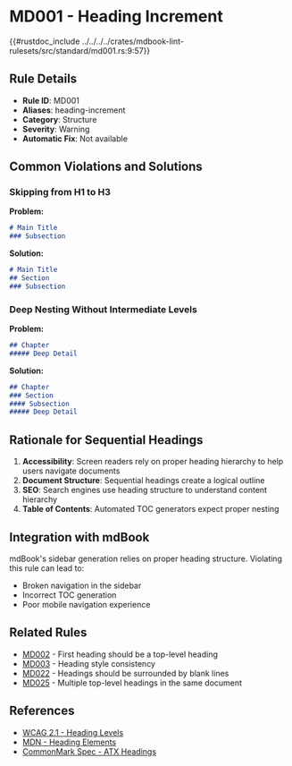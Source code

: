 # MD001 - Heading Increment

{{#rustdoc_include ../../../../crates/mdbook-lint-rulesets/src/standard/md001.rs:9:57}}

## Rule Details

- **Rule ID**: MD001
- **Aliases**: heading-increment
- **Category**: Structure
- **Severity**: Warning
- **Automatic Fix**: Not available

## Common Violations and Solutions

### Skipping from H1 to H3

**Problem:**
```markdown
# Main Title
### Subsection
```

**Solution:**
```markdown
# Main Title
## Section
### Subsection
```

### Deep Nesting Without Intermediate Levels

**Problem:**
```markdown
## Chapter
##### Deep Detail
```

**Solution:**
```markdown
## Chapter
### Section
#### Subsection
##### Deep Detail
```

## Rationale for Sequential Headings

1. **Accessibility**: Screen readers rely on proper heading hierarchy to help users navigate documents
2. **Document Structure**: Sequential headings create a logical outline
3. **SEO**: Search engines use heading structure to understand content hierarchy
4. **Table of Contents**: Automated TOC generators expect proper nesting

## Integration with mdBook

mdBook's sidebar generation relies on proper heading structure. Violating this rule can lead to:
- Broken navigation in the sidebar
- Incorrect TOC generation
- Poor mobile navigation experience

## Related Rules

- [MD002](./md002.md) - First heading should be a top-level heading
- [MD003](./md003.md) - Heading style consistency
- [MD022](./md022.md) - Headings should be surrounded by blank lines
- [MD025](./md025.md) - Multiple top-level headings in the same document

## References

- [WCAG 2.1 - Heading Levels](https://www.w3.org/WAI/WCAG21/Techniques/general/G141)
- [MDN - Heading Elements](https://developer.mozilla.org/en-US/docs/Web/HTML/Element/Heading_Elements)
- [CommonMark Spec - ATX Headings](https://spec.commonmark.org/0.30/#atx-headings)